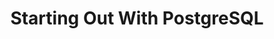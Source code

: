 ---
title: "Starting Out With PostgreSQL"
description: "Starting Out With PostgreSQL"
lessons: "postgresql" 
weight: 1
blockKey: "start"
private: true
---